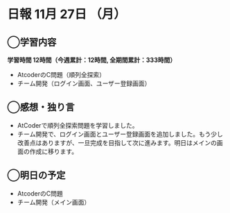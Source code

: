 # 日報  11月 27日 （月）

## ◯学習内容

**学習時間  12時間（今週累計：12時間, 全期間累計：333時間）**
- AtcoderのC問題（順列全探索）
- チーム開発（ログイン画面、ユーザー登録画面）

## ◯感想・独り言
- AtCoderで順列全探索問題を学習しました。
- チーム開発で、ログイン画面とユーザー登録画面を追加しました。もう少し改善点はありますが、一旦完成を目指して次に進みます。明日はメインの画面の作成に移ります。

## ◯明日の予定
- AtcoderのC問題
- チーム開発（メイン画面）